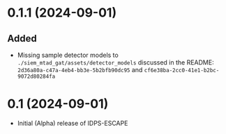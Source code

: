 # 0.1.1 (2024-09-01)

## Added

- Missing sample detector models to `./siem_mtad_gat/assets/detector_models` discussed in the README: `2d36a80a-c47a-4eb4-bb3e-5b2bfb90dc95` and `cf6e38ba-2cc0-41e1-b2bc-9072d80284fa`

# 0.1 (2024-09-01)

- Initial (Alpha) release of IDPS-ESCAPE